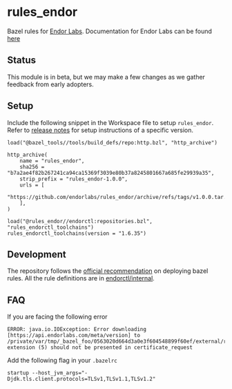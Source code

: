 # rules_endor

Bazel rules for [Endor Labs](https://app.endorlabs.com/login). Documentation for Endor Labs can be found [here](https://docs.api.endorlabs.com)

## Status

This module is in beta, but we may make a few changes as we gather feedback from early adopters.

## Setup

Include the following snippet in the Workspace file to setup `rules_endor`. Refer to [release notes](https://github.com/endorlabs/rules_endor/releases) for setup instructions of a specific version.

```starlark
load("@bazel_tools//tools/build_defs/repo:http.bzl", "http_archive")

http_archive(
    name = "rules_endor",
    sha256 = "b7a2ae4f82b267241ca94ca15369f3039e80b37a8245801667a685fe29939a35",
    strip_prefix = "rules_endor-1.0.0",
    urls = [
        "https://github.com/endorlabs/rules_endor/archive/refs/tags/v1.0.0.tar.gz",
    ],
)

load("@rules_endor//endorctl:repositories.bzl", "rules_endorctl_toolchains")
rules_endorctl_toolchains(version = "1.6.35")
```

## Development

The repository follows the [official recommendation](https://bazel.build/rules/deploying) on deploying bazel rules.
All the rule definitions are in [endorctl/internal](endorctl/internal).

## FAQ

If you are facing the following error

```
ERROR: java.io.IOException: Error downloading [https://api.endorlabs.com/meta/version] to /private/var/tmp/_bazel_foo/0563020d664d3a0e3f604548899f60ef/external/rules_endorctl_toolchains/versions.json: extension (5) should not be presented in certificate_request
```

Add the following flag in your `.bazelrc`

```
startup --host_jvm_args="-Djdk.tls.client.protocols=TLSv1,TLSv1.1,TLSv1.2"
```